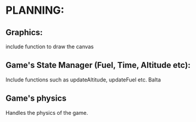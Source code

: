# PLANNING:

## Graphics:

include function to draw the canvas

## Game's State Manager (Fuel, Time, Altitude etc):

Include functions such as updateAltitude, updateFuel etc.
Balta

## Game's physics

Handles the physics of the game.
